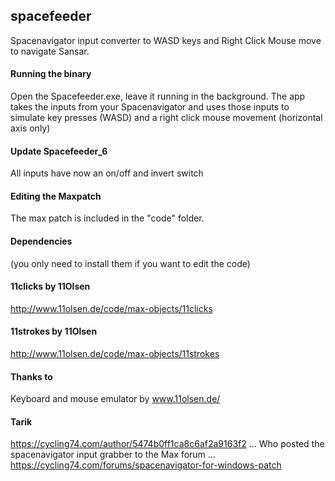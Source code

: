 ## spacefeeder
Spacenavigator input converter to WASD keys and Right Click Mouse move to navigate Sansar.

#### Running the binary
Open the Spacefeeder.exe, leave it running in the background.
The app takes the inputs from your Spacenavigator and uses those inputs to
simulate key presses (WASD) and a right click mouse movement (horizontal axis only)

#### Update Spacefeeder_6
All inputs have now an on/off and invert switch

#### Editing the Maxpatch
The max patch is included in the "code" folder.

#### Dependencies 
(you only need to install them if you want to edit the code) 

#### 11clicks by 11Olsen
http://www.11olsen.de/code/max-objects/11clicks

#### 11strokes by 11Olsen
http://www.11olsen.de/code/max-objects/11strokes

#### Thanks to 
Keyboard and mouse emulator by www.11olsen.de/

#### Tarik 
https://cycling74.com/author/5474b0ff1ca8c6af2a9163f2
...
Who posted the spacenavigator input grabber to the Max forum
...
https://cycling74.com/forums/spacenavigator-for-windows-patch
